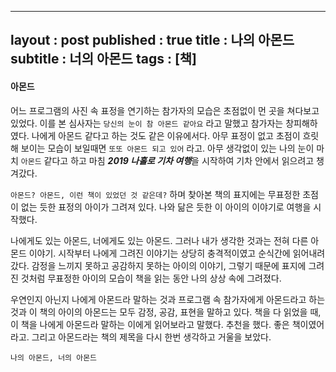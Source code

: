 
---
layout : post
published : true
title : 나의 아몬드
subtitle : 너의 아몬드
tags : [책]
---
#### 아몬드 
어느 프로그램의 사진 속 표정을 연기하는 참가자의 모습은 초점없이 먼 곳을 쳐다보고 있었다.
이를 본 심사자는 `당신의 눈이 참 아몬드 같아요` 라고 말했고 참가자는 창피해하였다.
나에게 아몬드 같다고 하는 것도 같은 이유에서다. 아무 표정이 없고 초점이 흐릿해 보이는 모습이 보일때면 `또또 아몬드 되고 있어` 라고.
아무 생각없이 있는 나의 눈이 마치 `아몬드` 같다고 하고 마침 ***2019 나홀로 기차 여행***을 시작하여 기차 안에서 읽으려고 챙겨갔다.
  
`아몬드? 아몬드, 이런 책이 있었던 것 같은데?` 하며 찾아본 책의 표지에는 무표정한 초점이 없는 듯한 표정의 아이가 그려져 있다.
나와 닮은 듯한 이 아이의 이야기로 여행을 시작했다.
  
나에게도 있는 아몬드, 너에게도 있는 아몬드.
그러나 내가 생각한 것과는 전혀 다른 아몬드 이야기.
시작부터 나에게 그려진 이야기는 상당히 충격적이였고 순식간에 읽어내려갔다.
감정을 느끼지 못하고 공감하지 못하는 아이의 이야기, 그렇기 때문에 표지에 그려진 것처럼 무표정한 아이의 모습이 책을 읽는 동안 나의 상상 속에 그려졌다.
  
우연인지 아닌지 나에게 아몬드라 말하는 것과 프로그램 속 참가자에게 아몬드라고 하는 것과 이 책의 아이의 아몬드는 모두 감정, 공감, 표현을 말하고 있다.
책을 다 읽었을 때, 이 책을 나에게 아몬드라 말하는 이에게 읽어보라고 말했다.
추천을 했다. 좋은 책이였어라고.
그리고 아몬드라는 책의 제목을 다시 한번 생각하고 거울을 보았다.
  
`나의 아몬드, 너의 아몬드`
